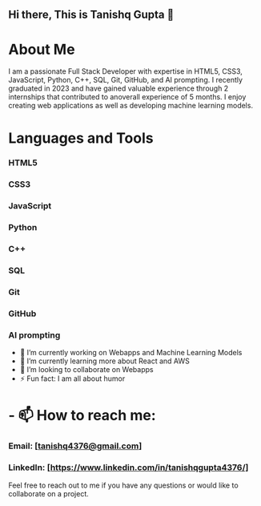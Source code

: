 ## Hi there, This is Tanishq Gupta 👋
# About Me
I am a passionate Full Stack Developer with expertise in HTML5, CSS3, JavaScript, Python, C++, SQL, Git, GitHub, and AI prompting.
I recently graduated in 2023 and have gained valuable experience through 2 internships that contributed to anoverall experience of 5 months.
I enjoy creating web applications as well as developing machine learning models.

# Languages and Tools
### HTML5
### CSS3
### JavaScript
### Python
### C++
### SQL
### Git
### GitHub
### AI prompting

- 🔭 I’m currently working on Webapps and Machine Learning Models
- 🌱 I’m currently learning more about React and AWS
- 👯 I’m looking to collaborate on Webapps
- ⚡ Fun fact: I am all about humor

# - 📫 How to reach me:
### Email: [tanishq4376@gmail.com]
### LinkedIn: [https://www.linkedin.com/in/tanishqgupta4376/]
Feel free to reach out to me if you have any questions or would like to collaborate on a project.
<!--
**guptanishqq/guptanishqq** is a ✨ _special_ ✨ repository because its `README.md` (this file) appears on your GitHub profile.

Here are some ideas to get you started:

- 🔭 I’m currently working on ...
- 🌱 I’m currently learning ...
- 👯 I’m looking to collaborate on ...
- 🤔 I’m looking for help with ...
- 💬 Ask me about ...
- 📫 How to reach me: ...
- 😄 Pronouns: ...
- ⚡ Fun fact: ...
-->
